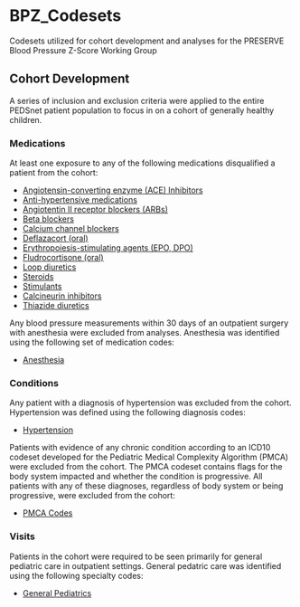 # BPZ_Codesets


Codesets utilized for cohort development and analyses for the PRESERVE Blood Pressure Z-Score Working Group

## Cohort Development

A series of inclusion and exclusion criteria were applied to the entire PEDSnet patient population to focus in on a cohort of generally healthy children.

### Medications

At least one exposure to any of the following medications disqualified a patient from the cohort:

  - [Angiotensin-converting enzyme (ACE) Inhibitors](codesets/drug/rx_ace_inhibitor.csv)
  - [Anti-hypertensive medications](codesets/drug/rx_antihtn.csv)
  - [Angiotentin II receptor blockers (ARBs)](codesets/drug/rx_arb.csv)
  - [Beta blockers](codesets/drug/rx_bb.csv)
  - [Calcium channel blockers](codesets/drug/rx_ccb.csv)
  - [Deflazacort (oral)](codesets/drug/rx_deflazacort.csv)
  - [Erythropoiesis-stimulating agents (EPO, DPO)](codesets/drug/rx_EpoetinAlfaDarbepoetin.csv)
  - [Fludrocortisone (oral)](codesets/drug/rx_fludrocortisone.csv)
  - [Loop diuretics](codesets/drug/rx_loop_diuretic.csv)
  - [Steroids](codesets/drug/rx_steroids.csv)
  - [Stimulants](codesets/drug/rx_stimulants.csv)
  - [Calcineurin inhibitors](codesets/drug/rx_tacrolimus_cyclosporine.csv)
  - [Thiazide diuretics](codesets/drug/rx_thiazide.csv)
  
Any blood pressure measurements within 30 days of an outpatient surgery with anesthesia were excluded from analyses. Anesthesia was identified using the following set of medication codes:  

  - [Anesthesia](codesets/drug/rx_anesthesia.csv)
  
  
### Conditions
  
Any patient with a diagnosis of hypertension was excluded from the cohort. Hypertension was defined using the following diagnosis codes:  

  - [Hypertension](codesets/condition/dx_hypertension.csv)
  
Patients with evidence of any chronic condition according to an ICD10 codeset developed for the Pediatric Medical Complexity Algorithm (PMCA) were excluded from the cohort. The PMCA codeset contains flags for the body system impacted and whether the condition is progressive. All patients with any of these diagnoses, regardless of body system or being progressive, were excluded from the cohort:

  - [PMCA Codes](codesets/condition/pmca_icd10.csv)
  
  
### Visits

Patients in the cohort were required to be seen primarily for general pediatric care in outpatient settings. General pedatric care was identified using the following specialty codes:  

  - [General Pediatrics](codesets/visit/spec_gen_peds.csv)
  
